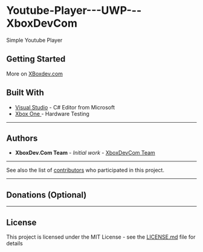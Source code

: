 # Youtube-Player---UWP---XboxDevCom
Simple Youtube Player

## Getting Started

More on [XBoxdev.com](https://www.xboxdev.com/)

## Built With

* [Visual Studio](http://www.dropwizard.io/1.0.2/docs/) - C# Editor from Microsoft 
* [Xbox One ](https://afflnk.microsoft.com/c/1256010/476314/7806/) - Hardware Testing



---

## Authors

* **XboxDev.Com Team** - *Initial work* - [XboxDevCom Team](https://github.com/XboxDevCom)

---

See also the list of [contributors](https://github.com/XboxDevCom/Hello-World---UWP/contributors) who participated in this project.

---

## Donations (Optional)

---

## License

This project is licensed under the MIT License - see the [LICENSE.md](LICENSE.md) file for details
